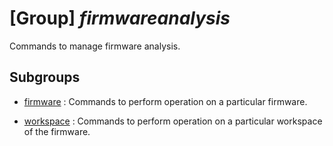 # [Group] _firmwareanalysis_

Commands to manage firmware analysis.

## Subgroups

- [firmware](/Commands/firmwareanalysis/firmware/readme.md)
: Commands to perform operation on a particular firmware.

- [workspace](/Commands/firmwareanalysis/workspace/readme.md)
: Commands to perform operation on a particular workspace of the firmware.
